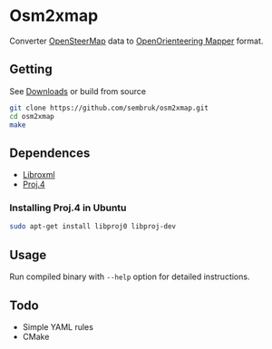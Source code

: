 # Osm2xmap

Converter [OpenSteerMap](http://www.openstreetmap.org) data to [OpenOrienteering Mapper](https://github.com/OpenOrienteering/mapper) format.

## Getting

See [Downloads](https://github.com/sembruk/osm2xmap/releases) or build from source

```bash
git clone https://github.com/sembruk/osm2xmap.git
cd osm2xmap
make
```

## Dependences

* [Libroxml](http://www.libroxml.net/)
* [Proj.4](https://github.com/OSGeo/proj.4)

### Installing Proj.4 in Ubuntu

```bash
sudo apt-get install libproj0 libproj-dev
```

## Usage

Run compiled binary with `--help` option for detailed instructions.

## Todo

* Simple YAML rules
* CMake
